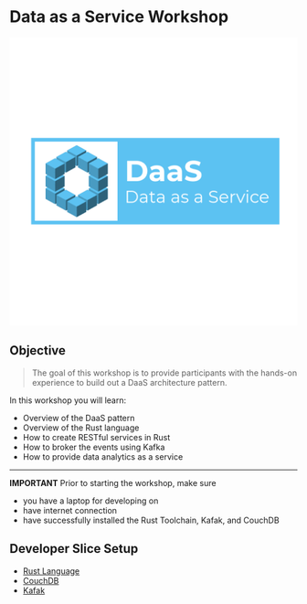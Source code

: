 # Data as a Service Workshop

![logo](logo_transparent.png)

## Objective
> The goal of this workshop is to provide participants with the hands-on experience to build out a DaaS architecture pattern.

In this workshop you will learn: 
+ Overview of the DaaS pattern
+ Overview of the Rust language
+ How to create RESTful services in Rust
+ How to broker the events using Kafka
+ How to provide data analytics as a service

---

**IMPORTANT**
Prior to starting the workshop, make sure 

+ you have a laptop for developing on
+ have internet connection
+ have successfully installed the Rust Toolchain, Kafak, and CouchDB

## Developer Slice Setup
- [Rust Language](../docs/reference-rust.md)
- [CouchDB](../docs/reference-couchdb.md)
- [Kafak](../docs/reference-kafka.md)